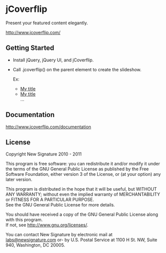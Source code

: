 # jCoverflip

Present your featured content elegantly. 

http://www.jcoverflip.com/

## Getting Started

+ Install jQuery, jQuery UI, and jCoverflip.
+ Call .jcoverflip() on the parent element to create the slideshow.

    Ex:
    <ul id="flip">
      <li><a href="..."><img ...><span class="title">My title</span></a></li>
      <li><a href="..."><img ...><span class="title">My title</span></a></li>
      ...
    </ul>
    <script>
      $(function(){
        $('#flip').jcoverclip();
      });
    </script>

## Documentation

http://www.jcoverflip.com/documentation


## License

Copyright New Signature 2010 - 2011

This program is free software: you can redistribute it and/or modify it under the terms of the 
GNU General Public License as published by the Free Software Foundation, either version 3 of the 
License, or (at your option) any later version.

This program is distributed in the hope that it will be useful, but WITHOUT ANY WARRANTY; 
without even the implied warranty of MERCHANTABILITY or FITNESS FOR A PARTICULAR PURPOSE.  
See the GNU General Public License for more details.

You should have received a copy of the GNU General Public License along with this program.  
If not, see <http://www.gnu.org/licenses/>.

You can contact New Signature by electronic mail at labs@newsignature.com 
or- by U.S. Postal Service at 1100 H St. NW, Suite 940, Washington, DC 20005.
